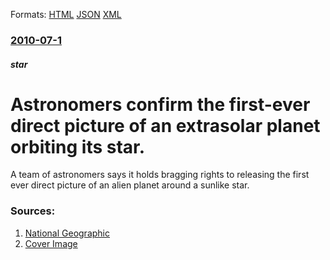 
Formats: [HTML](/news/2010/07/1/astronomers-confirm-the-first-ever-direct-picture-of-an-extrasolar-planet-orbiting-its-star.html)  [JSON](/news/2010/07/1/astronomers-confirm-the-first-ever-direct-picture-of-an-extrasolar-planet-orbiting-its-star.json)  [XML](/news/2010/07/1/astronomers-confirm-the-first-ever-direct-picture-of-an-extrasolar-planet-orbiting-its-star.xml)  

### [2010-07-1](/news/2010/07/1/index.md)

##### star
# Astronomers confirm the first-ever direct picture of an extrasolar planet orbiting its star. 

A team of astronomers says it holds bragging rights to releasing the first ever direct picture of an alien planet around a sunlike star.


### Sources:

1. [National Geographic](http://news.nationalgeographic.com/news/2010/06/100630-science-space-planets-first-picture-confirmed/)
1. [Cover Image](http://news.nationalgeographic.com/content/dam/news/photos/legacy-new/news-exoplanet-first-picture_22801_990x742.ngsversion.1424662173417.adapt.1900.1.jpg)
